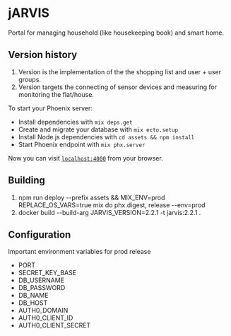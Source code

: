 # jARVIS

Portal for managing household (like housekeeping book) and smart home.

## Version history

  1. Version is the implementation of the the shopping list and user + user groups.
  2. Version targets the connecting of sensor devices and measuring for monitoring the flat/house.


To start your Phoenix server:

  * Install dependencies with `mix deps.get`
  * Create and migrate your database with `mix ecto.setup`
  * Install Node.js dependencies with `cd assets && npm install`
  * Start Phoenix endpoint with `mix phx.server`

Now you can visit [`localhost:4000`](http://localhost:4000) from your browser.

## Building

  1. npm run deploy --prefix assets && MIX_ENV=prod REPLACE_OS_VARS=true mix do phx.digest, release --env=prod
  2. docker build --build-arg JARVIS_VERSION=2.2.1 -t jarvis:2.2.1 .

## Configuration

Important environment variables for prod release

 * PORT
 * SECRET_KEY_BASE
 * DB_USERNAME
 * DB_PASSWORD
 * DB_NAME
 * DB_HOST
 * AUTH0_DOMAIN
 * AUTH0_CLIENT_ID
 * AUTH0_CLIENT_SECRET

